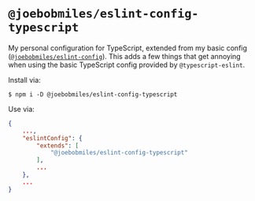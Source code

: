 # `@joebobmiles/eslint-config-typescript`

My personal configuration for TypeScript, extended from my basic config
([`@joebobmiles/eslint-config`](https://npmjs.com/package/@joebobmiles/eslint-config-typescript)).
This adds a few things that get annoying when using the basic TypeScript config
provided by `@typescript-eslint`.

Install via:
```shell
$ npm i -D @joebobmiles/eslint-config-typescript
```

Use via:

```json
{
    ...,
    "eslintConfig": {
        "extends": [
            "@joebobmiles/eslint-config-typescript"
        ],
        ...
    },
    ...
}
```